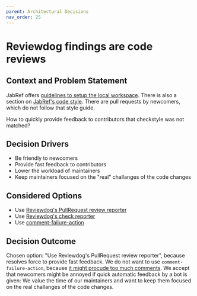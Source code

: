 ```yaml
---
parent: Architectural Decisions
nav_order: 25
---
```

# Reviewdog findings are code reviews

## Context and Problem Statement

JabRef offers [guidelines to setup the local workspace](https://devdocs.jabref.org/getting-into-the-code/guidelines-for-setting-up-a-local-workspace).
There is also a section on [JabRef's code style](https://devdocs.jabref.org/getting-into-the-code/guidelines-for-setting-up-a-local-workspace#using-jabrefs-code-style).
There are pull requests by newcomers, which do not follow that style guide.

How to quickly provide feedback to contributors that checkstyle was not matched?

## Decision Drivers

* Be friendly to newcomers
* Provide fast feedback to contributors
* Lower the workload of maintainers
* Keep maintainers focused on the "real" challanges of the code changes

## Considered Options


* Use [Reviewdog's PullRequest review reporter](https://github.com/reviewdog/reviewdog#reporter-github-pullrequest-review-comment--reportergithub-pr-review)
* Use [Reviewdog's check reporter](https://github.com/reviewdog/reviewdog#reporter-github-checks--reportergithub-check)
* Use [comment-failure-action](https://github.com/quipper/comment-failure-action)

## Decision Outcome

Chosen option: "Use Reviewdog's PullRequest review reporter", because resolves force to provide fast feedback.
We do not want to use `comment-failure-action`, because [it might procude too much comments](https://github.com/quipper/comment-failure-action/issues/224).
We accept that newcomers might be annoyed if quick automatic feedback by a bot is given:
We value the time of our maintainers and want to keep them focused on the real challanges of the code changes.
